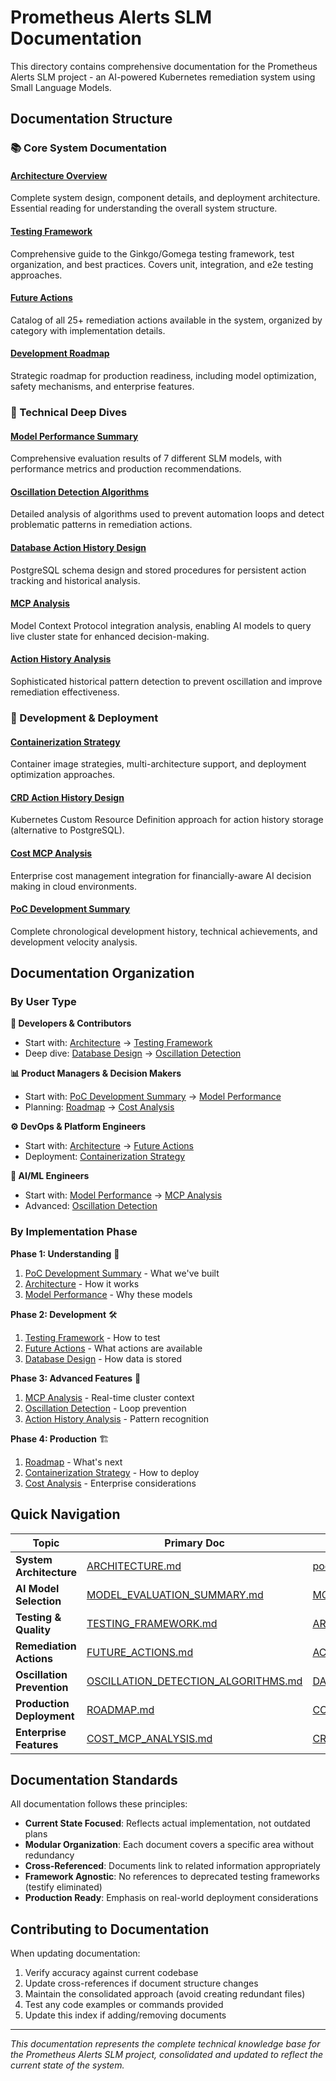 # Prometheus Alerts SLM Documentation

This directory contains comprehensive documentation for the Prometheus Alerts SLM project - an AI-powered Kubernetes remediation system using Small Language Models.

## Documentation Structure

### 📚 Core System Documentation

#### [Architecture Overview](ARCHITECTURE.md)
Complete system design, component details, and deployment architecture. Essential reading for understanding the overall system structure.

#### [Testing Framework](TESTING_FRAMEWORK.md)
Comprehensive guide to the Ginkgo/Gomega testing framework, test organization, and best practices. Covers unit, integration, and e2e testing approaches.

#### [Future Actions](FUTURE_ACTIONS.md)
Catalog of all 25+ remediation actions available in the system, organized by category with implementation details.

#### [Development Roadmap](ROADMAP.md)
Strategic roadmap for production readiness, including model optimization, safety mechanisms, and enterprise features.

### 🔬 Technical Deep Dives

#### [Model Performance Summary](MODEL_EVALUATION_SUMMARY.md)
Comprehensive evaluation results of 7 different SLM models, with performance metrics and production recommendations.

#### [Oscillation Detection Algorithms](OSCILLATION_DETECTION_ALGORITHMS.md)
Detailed analysis of algorithms used to prevent automation loops and detect problematic patterns in remediation actions.

#### [Database Action History Design](DATABASE_ACTION_HISTORY_DESIGN.md)
PostgreSQL schema design and stored procedures for persistent action tracking and historical analysis.

#### [MCP Analysis](MCP_ANALYSIS.md)
Model Context Protocol integration analysis, enabling AI models to query live cluster state for enhanced decision-making.

#### [Action History Analysis](ACTION_HISTORY_ANALYSIS.md)
Sophisticated historical pattern detection to prevent oscillation and improve remediation effectiveness.

### 🚀 Development & Deployment

#### [Containerization Strategy](CONTAINERIZATION_STRATEGY.md)
Container image strategies, multi-architecture support, and deployment optimization approaches.

#### [CRD Action History Design](CRD_ACTION_HISTORY_DESIGN.md)
Kubernetes Custom Resource Definition approach for action history storage (alternative to PostgreSQL).

#### [Cost MCP Analysis](COST_MCP_ANALYSIS.md)
Enterprise cost management integration for financially-aware AI decision making in cloud environments.

#### [PoC Development Summary](poc-development-summary.md)
Complete chronological development history, technical achievements, and development velocity analysis.

## Documentation Organization

### By User Type

**🔧 Developers & Contributors**
- Start with: [Architecture](ARCHITECTURE.md) → [Testing Framework](TESTING_FRAMEWORK.md)
- Deep dive: [Database Design](DATABASE_ACTION_HISTORY_DESIGN.md) → [Oscillation Detection](OSCILLATION_DETECTION_ALGORITHMS.md)

**📊 Product Managers & Decision Makers**  
- Start with: [PoC Development Summary](poc-development-summary.md) → [Model Performance](MODEL_EVALUATION_SUMMARY.md)
- Planning: [Roadmap](ROADMAP.md) → [Cost Analysis](COST_MCP_ANALYSIS.md)

**⚙️ DevOps & Platform Engineers**
- Start with: [Architecture](ARCHITECTURE.md) → [Future Actions](FUTURE_ACTIONS.md)
- Deployment: [Containerization Strategy](CONTAINERIZATION_STRATEGY.md)

**🧠 AI/ML Engineers**
- Start with: [Model Performance](MODEL_EVALUATION_SUMMARY.md) → [MCP Analysis](MCP_ANALYSIS.md)
- Advanced: [Oscillation Detection](OSCILLATION_DETECTION_ALGORITHMS.md)

### By Implementation Phase

**Phase 1: Understanding** 📖
1. [PoC Development Summary](poc-development-summary.md) - What we've built
2. [Architecture](ARCHITECTURE.md) - How it works  
3. [Model Performance](MODEL_EVALUATION_SUMMARY.md) - Why these models

**Phase 2: Development** 🛠️
1. [Testing Framework](TESTING_FRAMEWORK.md) - How to test
2. [Future Actions](FUTURE_ACTIONS.md) - What actions are available
3. [Database Design](DATABASE_ACTION_HISTORY_DESIGN.md) - How data is stored

**Phase 3: Advanced Features** 🚀
1. [MCP Analysis](MCP_ANALYSIS.md) - Real-time cluster context
2. [Oscillation Detection](OSCILLATION_DETECTION_ALGORITHMS.md) - Loop prevention
3. [Action History Analysis](ACTION_HISTORY_ANALYSIS.md) - Pattern recognition

**Phase 4: Production** 🏗️
1. [Roadmap](ROADMAP.md) - What's next
2. [Containerization Strategy](CONTAINERIZATION_STRATEGY.md) - How to deploy
3. [Cost Analysis](COST_MCP_ANALYSIS.md) - Enterprise considerations

## Quick Navigation

| Topic | Primary Doc | Supporting Docs |
|-------|-------------|-----------------|
| **System Architecture** | [ARCHITECTURE.md](ARCHITECTURE.md) | [poc-development-summary.md](poc-development-summary.md) |
| **AI Model Selection** | [MODEL_EVALUATION_SUMMARY.md](MODEL_EVALUATION_SUMMARY.md) | [MCP_ANALYSIS.md](MCP_ANALYSIS.md) |
| **Testing & Quality** | [TESTING_FRAMEWORK.md](TESTING_FRAMEWORK.md) | [ARCHITECTURE.md](ARCHITECTURE.md) |
| **Remediation Actions** | [FUTURE_ACTIONS.md](FUTURE_ACTIONS.md) | [ACTION_HISTORY_ANALYSIS.md](ACTION_HISTORY_ANALYSIS.md) |
| **Oscillation Prevention** | [OSCILLATION_DETECTION_ALGORITHMS.md](OSCILLATION_DETECTION_ALGORITHMS.md) | [DATABASE_ACTION_HISTORY_DESIGN.md](DATABASE_ACTION_HISTORY_DESIGN.md) |
| **Production Deployment** | [ROADMAP.md](ROADMAP.md) | [CONTAINERIZATION_STRATEGY.md](CONTAINERIZATION_STRATEGY.md) |
| **Enterprise Features** | [COST_MCP_ANALYSIS.md](COST_MCP_ANALYSIS.md) | [CRD_ACTION_HISTORY_DESIGN.md](CRD_ACTION_HISTORY_DESIGN.md) |

## Documentation Standards

All documentation follows these principles:
- **Current State Focused**: Reflects actual implementation, not outdated plans
- **Modular Organization**: Each document covers a specific area without redundancy
- **Cross-Referenced**: Documents link to related information appropriately
- **Framework Agnostic**: No references to deprecated testing frameworks (testify eliminated)
- **Production Ready**: Emphasis on real-world deployment considerations

## Contributing to Documentation

When updating documentation:
1. Verify accuracy against current codebase
2. Update cross-references if document structure changes
3. Maintain the consolidated approach (avoid creating redundant files)
4. Test any code examples or commands provided
5. Update this index if adding/removing documents

---

*This documentation represents the complete technical knowledge base for the Prometheus Alerts SLM project, consolidated and updated to reflect the current state of the system.*